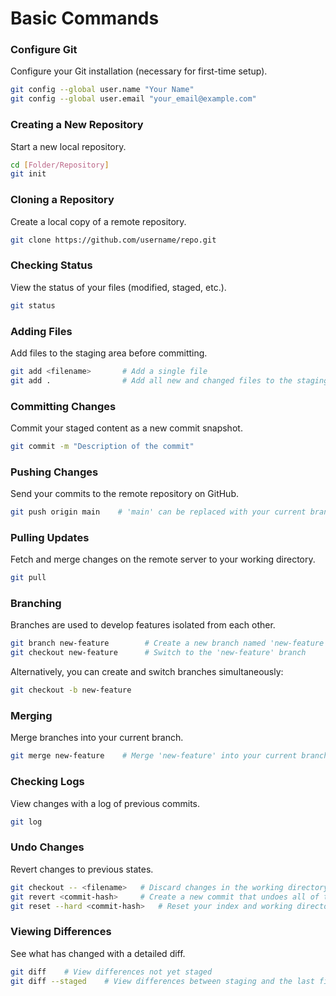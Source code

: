 # Basic Commands

### **Configure Git**
Configure your Git installation (necessary for first-time setup).

```bash
git config --global user.name "Your Name"
git config --global user.email "your_email@example.com"
```

### **Creating a New Repository**
Start a new local repository.

```bash
cd [Folder/Repository]
git init
```

### **Cloning a Repository**
Create a local copy of a remote repository.

```bash
git clone https://github.com/username/repo.git
```

### **Checking Status**
View the status of your files (modified, staged, etc.).

```bash
git status
```

### **Adding Files**
Add files to the staging area before committing.

```bash
git add <filename>       # Add a single file
git add .                # Add all new and changed files to the staging area
```

### **Committing Changes**
Commit your staged content as a new commit snapshot.

```bash
git commit -m "Description of the commit"
```

### **Pushing Changes**
Send your commits to the remote repository on GitHub.

```bash
git push origin main    # 'main' can be replaced with your current branch name
```

### **Pulling Updates**
Fetch and merge changes on the remote server to your working directory.

```bash
git pull
```

### **Branching**
Branches are used to develop features isolated from each other.

```bash
git branch new-feature        # Create a new branch named 'new-feature'
git checkout new-feature      # Switch to the 'new-feature' branch
```

Alternatively, you can create and switch branches simultaneously:

```bash
git checkout -b new-feature
```

### **Merging**
Merge branches into your current branch.

```bash
git merge new-feature    # Merge 'new-feature' into your current branch
```

### **Checking Logs**
View changes with a log of previous commits.

```bash
git log
```

### **Undo Changes**
Revert changes to previous states.

```bash
git checkout -- <filename>   # Discard changes in the working directory
git revert <commit-hash>     # Create a new commit that undoes all of the changes made in <commit-hash>
git reset --hard <commit-hash>   # Reset your index and working directory to the state of a specific commit
```

### **Viewing Differences**
See what has changed with a detailed diff.

```bash
git diff    # View differences not yet staged
git diff --staged    # View differences between staging and the last file version
```


